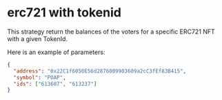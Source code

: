# erc721 with tokenid

This strategy return the balances of the voters for a specific ERC721 NFT with a given TokenId.

Here is an example of parameters:

```json
{
  "address": "0x22C1f6050E56d2876009903609a2cC3fEf83B415",
  "symbol": "POAP",
  "ids": ["613607", "613237"]
}
```
